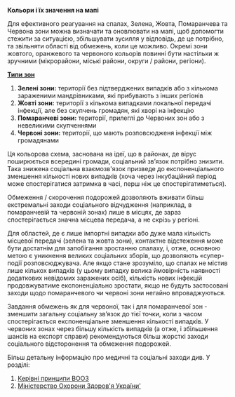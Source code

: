 **Кольори і їх значення на мапі**

Для ефективного реагування на спалах, Зелена, Жовта, Помаранчева та Червона зони можна визначати та оновлювати на мапі, щоб допомогти стежити за ситуацією, збільшувати зусилля у відповідь, де це потрібно, та звільняти області від обмежень, коли це можливо. Окремі зони жовтого, оранжевого та червоного кольорів повинні бути настільки ж зручними (мікрорайони, міські райони, округи / райони, регіони).

**<span style="text-decoration:underline;">Типи зон</span>**

1. **Зелені зони:** території без підтверджених випадків або з кількома зараженими мандрівниками, які прибувають з інших регіонів
2. **Жовті зони:** території з кількома випадками локальної передачі інфекції, але без скупчень громадян, які хворі на інфекцію
3. **Помаранчеві зони:** території, прилеглі до Червоних зон або з невеликими скупченнями
4. **Червоні зони:** території, що мають розповсюдженя інфекції між громадянами

Ця кольорова схема, заснована на ідеї, що в районах, де вірус поширюється всередині громади, соціальний зв’язок потрібно знизити. Така знижена соціальна взаємозв'язок призведе до експоненціального зменшення кількості нових випадків (хоча через інкубаційний період може спостерігатися затримка в часі, перш ніж це спостерігатиметься).

Обмеження / скорочення подорожей дозволяють вживати більш екстремальні заходи соціального відчудження (наприклад, в помаранчевій та червоній зонах) лише в місцях, де зараз спостерігається значна місцева передача, а не скрізь у регіоні.

Для областей, де є лише імпортні випадки або дуже мала кількість місцевої передачі (зелена та жовта зони), контактне відстеження може бути достатнім для запобігання зростанню спалаху, і, отже, основною метою є уникнення великих соціальних зборів, що дозволяють «супер- події розповсюджувача. Але якщо стане зрозуміло, що спалах не містив лише кількох випадків (у цьому випадку велика ймовірність наявності додаткових невідомих заражених осіб), кількість нових інфекцій продовжуватиме експоненціально зростати, якщо не будуть застосовані заходи щодо помаранчевого чи червоні зони негайно впроваджуються.

Завдання обмежень як для червоної, так і для помаранчевої зон - зменшити загальну соціальну зв’язок до тієї точки, коли з часом спостерігається експоненціальне зменшення кількості випадків. У червоних зонах через більшу кількість випадків (а отже, і збільшення шансів на експорт справи) рекомендуються більш жорсткі заходи соціального відсторонення та обмеження подорожей.

Більш детальну інформацію про медичні та соціальні заходи див. У розділі:

1. [Керівні принципи ВООЗ](https://www.who.int/emergencies/diseases/novel-coronavirus-2019/technical-guidance)
2. [Міністерство Охорони Здоров'я України'](https://moz.gov.ua/koronavirus-2019-ncov)
